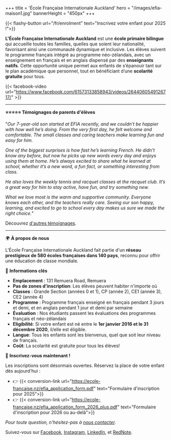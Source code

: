 +++
title = 'École Française Internationale Auckland'
hero = "/images/efia-maison1.jpg"
bannerHeight = "450px"
+++

{{< flashy-button url="/fr/enrolment" text="Inscrivez votre enfant pour 2025 !">}}

**L'École Française Internationale Auckland** est une **école primaire bilingue** qui accueille toutes les familles, quelles que soient leur nationalité, favorisant ainsi une communauté dynamique et inclusive. Les élèves suivent le programme français intégré au programme néo-zélandais, avec un enseignement en français et en anglais dispensé par des **enseignants natifs**. Cette opportunité unique permet aux enfants de s’épanouir tant sur le plan académique que personnel, tout en bénéficiant d’une **scolarité gratuite** pour tous.

{{< facebook-video url="https://www.facebook.com/61573133858943/videos/2644060549126717/" >}}

---

**⭐⭐⭐⭐⭐ Témoignages de parents d'élèves**

"*Our 7-year-old son started at EFIA recently, and we couldn’t be happier with how well he’s doing. From the very first day, he felt welcome and comfortable. The small classes and caring teachers make learning fun and easy for him.*

*One of the biggest surprises is how fast he’s learning French. He didn’t know any before, but now he picks up new words every day and enjoys using them at home. He’s always excited to share what he learned at school, whether it’s a new word, a fun fact, or something interesting from class.*

*He also loves the weekly tennis and racquet classes at the racquet club. It’s a great way for him to stay active, have fun, and try something new.*

*What we love most is the warm and supportive community. Everyone knows each other, and the teachers really care. Seeing our son happy, learning, and excited to go to school every day makes us sure we made the right choice.*"

Découvrez [d'autres témoignages](/fr/testimonials).

---

🌍 **À propos de nous**

L’École Française Internationale Auckland fait partie d'un **réseau prestigieux de 580 écoles françaises dans 140 pays**, reconnu pour offrir une éducation de classe mondiale.

🔑 **Informations clés**

- **Emplacement**&nbsp;: 131 Remuera Road, Remuera
- **Pas de zones d'inscription**: Les élèves peuvent habiter n'importe où
- **Classes**&nbsp;: Grande Section (années 0 et 1), CP (année 2), CE1 (année 3), CE2 (année 4)
- **Programme**&nbsp;: Programme français enseigné en français pendant 3 jours et demi, et en anglais pendant 1 jour et demi par semaine
- **Évaluation**&nbsp;: Nos étudiants passent les évaluations des programmes français et néo-zélandais
- **Eligibilité**: Si votre enfant est né entre le **1er janvier 2016 et le 31 décembre 2020**, il/elle est éligible.
- **Langue**: Tous les enfants sont les bienvenus, quel que soit leur niveau de français.
- **Coût**: La scolarité est gratuite pour tous les élèves!

📢 **Inscrivez-vous maintenant !**

Les inscriptions sont désormais ouvertes. Réservez la place de votre enfant dès aujourd'hui :

- 👉 {{< conversion-link url="https://ecole-francaise.nz/efia_application_form.pdf" text="Formulaire d'inscription pour 2025">}}
- 👉 {{< conversion-link url="https://ecole-francaise.nz/efia_application_form_2026_plus.pdf" text="Formulaire d'inscription pour 2026 ou au-delà">}}

_Pour toute question, n'hésitez-pas à [nous contacter](/fr/contact/)._

Suivez-vous sur [Facebook](https://www.facebook.com/profile.php?id=61573552256605), [Instagram](https://www.instagram.com/ecolefrancaiseauckland/), [LinkedIn](https://www.linkedin.com/company/%C3%A9cole-fran%C3%A7aise-internationale-auckland/posts/?feedView=all), et [RedNote](https://www.xiaohongshu.com/user/profile/675f409c000000001801caf1).
